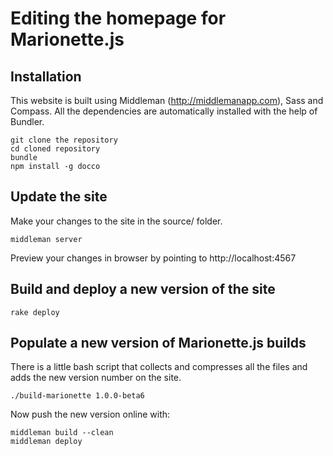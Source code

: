 Editing the homepage for Marionette.js
=============


Installation
-----------

This website is built using Middleman (http://middlemanapp.com), Sass and Compass.  All the dependencies are automatically installed with the help of Bundler.

    git clone the repository
    cd cloned repository
    bundle
    npm install -g docco

Update the site
-----
    
Make your changes to the site in the source/ folder.

    middleman server

Preview your changes in browser by pointing to http://localhost:4567


Build and deploy a new version of the site
-----

    rake deploy


Populate a new version of Marionette.js builds
-----

There is a little bash script that collects and compresses all the files and adds the new version number on the site.

    ./build-marionette 1.0.0-beta6
    
Now push the new version online with:

    middleman build --clean
    middleman deploy
    
